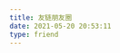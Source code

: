 ```yaml
---
title: 友链朋友圈
date: 2021-05-20 20:53:11
type: friend
---
```

<div id="moments_container"></div>
<script>
var requests_url="https://hexo-circle-of-friends-api-livid.vercel.app/api",orign_data=[],maxnumber=20,addnumber=10,opentype="_blank",nofollow=!0,loadingCutom="";if(document.getElementById("moments_container")){var loading_pic=document.getElementById("moments_container");loading_pic.innerHTML=void 0===loadingCutom||null==loadingCutom||""===loadingCutom?'<style>.loader { color: #d9dad8; font-size: 90px; text-indent: -9999em; overflow: hidden; width: 1em; height: 1em; border-radius: 50%; margin: 72px auto; position: relative; -webkit-transform: translateZ(0); -ms-transform: translateZ(0); transform: translateZ(0); -webkit-animation: load6 1.7s infinite ease, round 1.7s infinite ease; animation: load6 1.7s infinite ease, round 1.7s infinite ease; } @-webkit-keyframes load6 { 0% { box-shadow: 0 -0.83em 0 -0.4em, 0 -0.83em 0 -0.42em, 0 -0.83em 0 -0.44em, 0 -0.83em 0 -0.46em, 0 -0.83em 0 -0.477em; } 5%, 95% { box-shadow: 0 -0.83em 0 -0.4em, 0 -0.83em 0 -0.42em, 0 -0.83em 0 -0.44em, 0 -0.83em 0 -0.46em, 0 -0.83em 0 -0.477em; } 10%, 59% { box-shadow: 0 -0.83em 0 -0.4em, -0.087em -0.825em 0 -0.42em, -0.173em -0.812em 0 -0.44em, -0.256em -0.789em 0 -0.46em, -0.297em -0.775em 0 -0.477em; } 20% { box-shadow: 0 -0.83em 0 -0.4em, -0.338em -0.758em 0 -0.42em, -0.555em -0.617em 0 -0.44em, -0.671em -0.488em 0 -0.46em, -0.749em -0.34em 0 -0.477em; } 38% { box-shadow: 0 -0.83em 0 -0.4em, -0.377em -0.74em 0 -0.42em, -0.645em -0.522em 0 -0.44em, -0.775em -0.297em 0 -0.46em, -0.82em -0.09em 0 -0.477em; } 100% { box-shadow: 0 -0.83em 0 -0.4em, 0 -0.83em 0 -0.42em, 0 -0.83em 0 -0.44em, 0 -0.83em 0 -0.46em, 0 -0.83em 0 -0.477em; } } @keyframes load6 { 0% { box-shadow: 0 -0.83em 0 -0.4em, 0 -0.83em 0 -0.42em, 0 -0.83em 0 -0.44em, 0 -0.83em 0 -0.46em, 0 -0.83em 0 -0.477em; } 5%, 95% { box-shadow: 0 -0.83em 0 -0.4em, 0 -0.83em 0 -0.42em, 0 -0.83em 0 -0.44em, 0 -0.83em 0 -0.46em, 0 -0.83em 0 -0.477em; } 10%, 59% { box-shadow: 0 -0.83em 0 -0.4em, -0.087em -0.825em 0 -0.42em, -0.173em -0.812em 0 -0.44em, -0.256em -0.789em 0 -0.46em, -0.297em -0.775em 0 -0.477em; } 20% { box-shadow: 0 -0.83em 0 -0.4em, -0.338em -0.758em 0 -0.42em, -0.555em -0.617em 0 -0.44em, -0.671em -0.488em 0 -0.46em, -0.749em -0.34em 0 -0.477em; } 38% { box-shadow: 0 -0.83em 0 -0.4em, -0.377em -0.74em 0 -0.42em, -0.645em -0.522em 0 -0.44em, -0.775em -0.297em 0 -0.46em, -0.82em -0.09em 0 -0.477em; } 100% { box-shadow: 0 -0.83em 0 -0.4em, 0 -0.83em 0 -0.42em, 0 -0.83em 0 -0.44em, 0 -0.83em 0 -0.46em, 0 -0.83em 0 -0.477em; } } @-webkit-keyframes round { 0% { -webkit-transform: rotate(0deg); transform: rotate(0deg); } 100% { -webkit-transform: rotate(360deg); transform: rotate(360deg); } } @keyframes round { 0% { -webkit-transform: rotate(0deg); transform: rotate(0deg); } 100% { -webkit-transform: rotate(360deg); transform: rotate(360deg); } }</style><center><span id="moments_loading"><div class="loader"></div></span></center>':'<center><span id="moments_loading">'+loadingCutom+"</span></center>",fetch(requests_url).then((e=>e.json())).then((e=>{data_handle(nofollow,orign_data=e,maxnumber)}))}var data_handle=(e,t,n)=>{for(var m=todaypost(),o=new Date(m),a=0;a<t[1].length;a++){new Date(t[1][a][1])>o&&t[1].splice(a--,1)}var i,s=0,r=0,l=t[1].slice(0,n),d=t[1].length,p=t[0].length,f=slice_month(l),g=timezoon(f),c=[];for(var a of t[1])a[1]===m&&(s+=1),c.push(a[3]);var _=unique(c);for(var a of(i=_.length,t[0]))"true"===a[3]&&(r+=1);var h="<h2>统计信息</h2>";for(var u of(h+='<div id="info_user_pool" class="moments-item info_user_pool" style="">',h+='<div class="moments_chart"><span class="moments_post_info_title">当前友链数：</span><span class="moments_post_info_number">'+p+' 个</span><br><span class="moments_post_info_title">失败数：</span><span class="moments_post_info_number">'+r+" 个</span><br></div>",h+='<div class="moments_chart"><span class="moments_post_info_title">活跃友链数：</span><span class="moments_post_info_number">'+i+' 个</span><br><span class="moments_post_info_title">当前库存：</span><span class="moments_post_info_number">'+d+" 篇</span><br></div>",h+='<div class="moments_chart"><span class="moments_post_info_title">今日更新：</span><span class="moments_post_info_number">'+s+' 篇</span><br><span class="moments_post_info_title">最近更新：</span><span class="moments_post_info_number">'+g+"</span><br></div>",h+="</div>",f))for(var b of(h+="<h2>"+u[0]+"</h2>",u[1])){var x="";x=e&&"_blank"==opentype?"noopener nofollow":e?"nofollow":"_blank"==opentype?"noopener":"",h+=' <div class="moments-item">',h+=' <a target="'+opentype+'" class="moments-item-img" href="'+b[2]+'" title="'+b[0]+'"rel="'+x+'">',h+='<img onerror="this.onerror=null,this.src=&quot;https://cdn.jsdelivr.net/gh/Zfour/Butterfly-friend-poor-html/friendcircle/404.png&quot;"',h+=' src="'+b[4]+'"></a>',h+='<div class="moments-item-info"><div class="moments-item-time"><i class="far fa-user"></i>',h+="<span>"+b[3]+"</span>",h+=' <div class="moments_post_time"><i class="far fa-calendar-alt"></i><time datetime="'+b[1]+'" title="'+b[1]+'">'+b[1]+"</time></div>",h+=`</div><a target="${opentype}" class="moments-item-title" href="${b[2]}" title="${b[0]}"rel="${x}">${b[0]}</a></div>`,h+="</div>"}t[1].length-n>0&&(h+='<div style="text-align: center"><button type="button" class="moments_load_button" onclick="load_more_post()">加载更多...</button></div>'),h+="<style>.moments-item-info span{padding-left:.3rem;padding-right:.3rem}.moments_post_time time{padding-left:.3rem;cursor:default}.moments_post_info_title{font-weight:700}.moments_post_info_number{float:right}.moments_chart{align-items:flex-start;flex:1;width:100px;height:60px;margin:20px}@media screen and (max-width:500px){.info_user_pool{padding:10px;flex-direction:column;max-height:200px}.moments_chart{flex:0;width:100%;height:160px;margin:0}}.moments-item:before{border:0}@media screen and (min-width:500px){.moments_post_time{float:right}}.moments_load_button{-webkit-transition-duration:.4s;transition-duration:.4s;text-align:center;border:1px solid #ededed;border-radius:.3em;display:inline-block;background:transparent;color:#555;padding:.5em 1.25em}.moments_load_button:hover{color:#3090e4;border-color:#3090e4}.moments-item{position:relative;display:-webkit-box;display:-moz-box;display:-webkit-flex;display:-ms-flexbox;display:flex;-webkit-box-align:center;-moz-box-align:center;-o-box-align:center;-ms-flex-align:center;-webkit-align-items:center;align-items:center;margin:0 0 1rem .5rem;-webkit-transition:all .2s ease-in-out;-moz-transition:all .2s ease-in-out;-o-transition:all .2s ease-in-out;-ms-transition:all .2s ease-in-out;transition:all .2s ease-in-out;box-shadow:rgba(0,0,0,0.07) 0 2px 2px 0,rgba(0,0,0,0.1) 0 1px 5px 0;border-radius:2px}.moments-item-img{overflow:hidden;width:80px;height:80px}.moments-item-img img{max-width:100%;width:100%;height:100%;object-fit:cover}.moments-item-info{-webkit-box-flex:1;-moz-box-flex:1;-o-box-flex:1;box-flex:1;-webkit-flex:1;-ms-flex:1;flex:1;padding:0 .8rem}.moments-item-title{display:-webkit-box;overflow:hidden;-webkit-box-orient:vertical;font-size:1.1em;-webkit-transition:all .3s;-moz-transition:all .3s;-o-transition:all .3s;-ms-transition:all .3s;transition:all .3s;-webkit-line-clamp:1}</style>";var w=document.getElementById("moments_container");append_div(w,h)},load_more_post=()=>{document.getElementById("moments_container")&&(maxnumber+=addnumber,document.getElementById("moments_container").innerHTML="",data_handle(nofollow,orign_data,maxnumber))},append_div=(e,t)=>{if(document.getElementById("moments_container")&&(loading_pic.innerHTML=""),"string"==typeof t){var n=document.createElement("div");n.innerHTML=t;for(var m=document.createDocumentFragment();n.firstChild;)m.appendChild(n.firstChild);e.appendChild(m)}else e.appendChild(t)},unique=e=>Array.from(new Set(e)),formatDate=e=>{try{var t=new Date(Date.parse(e.replace(/-/g,"/"))),n=60*((new Date).getTimezoneOffset()?(new Date).getTimezoneOffset():8)*1e3,m=t.getTime(),o=new Date(m-n),a=o.getSeconds().toString(),i=o.getMinutes().toString();return 1===a.length&&(a="0"+a),1===i.length&&(i="0"+i),o.getFullYear().toString()+"/"+(o.getMonth()+1).toString()+"/"+o.getDate().toString()+" "+o.getHours().toString()+":"+i+":"+a}catch(e){return""}},timezoon=e=>{var t=e[0][1][0][5];return formatDate(t)},todaypost=()=>{var e=new Date,t=e.getFullYear(),n=(e.getMonth()+1).toString(),m=e.getDate().toString();return 1===n.length&&(n="0"+n),1===m.length&&(m="0"+m),t+"-"+n+"-"+m},slice_month=e=>{var t=[],n=[],m=e;for(var o in m){if(m[o].push(o),10!==m[o][1].lenth){var a=m[o][1].split("-");a[1].length<2&&(a[1]="0"+a[1]),a[2].length<2&&(a[2]="0"+a[2]),m[o][1]=a.join("-")}var i=m[o][1].slice(0,7);-1!==t.indexOf(i)?n[t.length-1][1].push(m[o]):(t.push(i),n.push([i,[m[o]]]))}for(var s of n)s.push(s[1][0][6]);return n};
</script>
